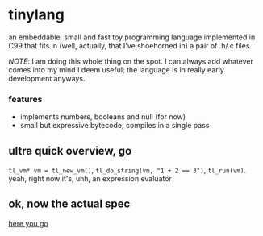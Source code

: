 # tinylang
an embeddable, small and fast toy programming language implemented in C99
that fits in (well, actually, that I've shoehorned in) a pair of .h/.c files.

*NOTE*: I am doing this whole thing on the spot.
I can always add whatever comes into my mind I deem useful;
the language is in really early development anyways.

### features

- implements numbers, booleans and null (for now)
- small but expressive bytecode; compiles in a single pass

## ultra quick overview, go

`tl_vm* vm = tl_new_vm()`, `tl_do_string(vm, "1 + 2 == 3")`, `tl_run(vm)`.
yeah, right now it's, uhh, an expression evaluator

## ok, now the actual spec

[here you go](doc/spec.md)
